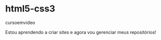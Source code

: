 # html5-css3
 cursoemvideo

 Estou aprendendo a criar sites e agora vou gerenciar meus repositórios!
